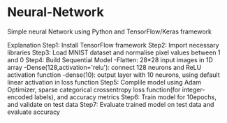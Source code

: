 # Neural-Network
Simple neural Network using Python and TensorFlow/Keras framework

Explanation
Step1: Install TensorFlow framework
Step2: Import necessary libraries
Step3: Load MNIST dataset and normalise pixel values between 1 and 0
Step4: Build Sequential Model
-Flatten: 28*28 input images in 1D array
-Dense(128,activation='relu'): connect 128 neurons and ReLU activation function
-dense(10): output layer with 10 neurons, using default linear activation in loss function
Step5: Complile model using Adam Optimizer, sparse categorical crossentropy loss function(for integer-encoded labels), and accuracy metrics
Step6: Train model for 10epochs, and validate on test data
Step7: Evaluate trained model on test data and evaluate accuracy

